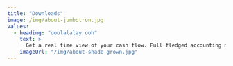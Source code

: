 ```yaml
---
title: "Downloads"
image: /img/about-jumbotron.jpg
values:
  - heading: "ooolalalay ooh"
    text: >
      Get a real time view of your cash flow. Full fledged accounting module covering every aspect of book keeping.
    imageUrl: "/img/about-shade-grown.jpg"
---
```

